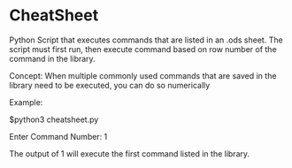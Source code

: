 # CheatSheet
Python Script that executes commands that are listed in an .ods sheet. The script must first run, then execute command based on row number of the command in the library.

Concept:
When multiple commonly used commands that are saved in the library need to be executed, you can do so numerically

Example:

$python3 cheatsheet.py

Enter Command Number: 1

The output of 1 will execute the first command listed in the library.
